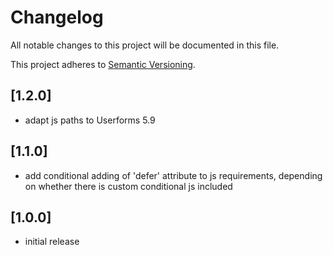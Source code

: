 # Changelog

All notable changes to this project will be documented in this file.

This project adheres to [Semantic Versioning](http://semver.org/).

## [1.2.0]

* adapt js paths to Userforms 5.9

## [1.1.0]

* add conditional adding of 'defer' attribute to js requirements, depending on whether there is custom conditional js included

## [1.0.0]

* initial release
